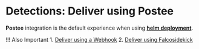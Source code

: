 # Detections: Deliver using Postee

**Postee** integration is the default experience when using **[helm deployment]**.

[helm deployment]: ../../getting-started/installing/kubernetes.md

!!! Also Important
    1. [Deliver using a Webhook](./webhook.md)
    2. [Deliver using Falcosidekick](./falcosidekick.md)
